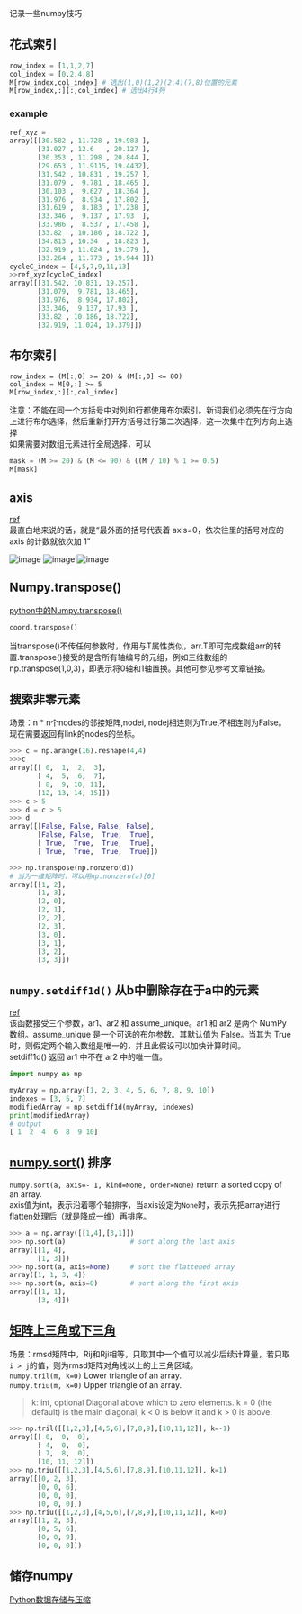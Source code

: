 记录一些numpy技巧
## 花式索引
```python
row_index = [1,1,2,7]
col_index = [0,2,4,8]
M[row_index,col_index] # 选出(1,0)(1,2)(2,4)(7,8)位置的元素
M[row_index,:][:,col_index] # 选出4行4列
```
### example
```python
ref_xyz = 
array([[30.582 , 11.728 , 19.983 ],
       [31.027 , 12.6   , 20.127 ],
       [30.353 , 11.298 , 20.844 ],
       [29.653 , 11.9115, 19.4432],
       [31.542 , 10.831 , 19.257 ],
       [31.079 ,  9.781 , 18.465 ],
       [30.103 ,  9.627 , 18.364 ],
       [31.976 ,  8.934 , 17.802 ],
       [31.619 ,  8.183 , 17.238 ],
       [33.346 ,  9.137 , 17.93  ],
       [33.986 ,  8.537 , 17.458 ],
       [33.82  , 10.186 , 18.722 ],
       [34.813 , 10.34  , 18.823 ],
       [32.919 , 11.024 , 19.379 ],
       [33.264 , 11.773 , 19.944 ]])
cycleC_index = [4,5,7,9,11,13]
>>ref_xyz[cycleC_index]
array([[31.542, 10.831, 19.257],
       [31.079,  9.781, 18.465],
       [31.976,  8.934, 17.802],
       [33.346,  9.137, 17.93 ],
       [33.82 , 10.186, 18.722],
       [32.919, 11.024, 19.379]])
```
## 布尔索引
```pythob
row_index = (M[:,0] >= 20) & (M[:,0] <= 80)
col_index = M[0,:] >= 5
M[row_index,:][:,col_index]
```
注意：不能在同一个方括号中对列和行都使用布尔索引。新词我们必须先在行方向上进行布尔选择，然后重新打开方括号进行第二次选择，这一次集中在列方向上选择  
如果需要对数组元素进行全局选择，可以
```python
mask = (M >= 20) & (M <= 90) & ((M / 10) % 1 >= 0.5)
M[mask]
```
## axis
[ref](https://zhuanlan.zhihu.com/p/30960190)  
最直白地来说的话，就是“最外面的括号代表着 axis=0，依次往里的括号对应的 axis 的计数就依次加 1”

![image](https://user-images.githubusercontent.com/52747634/160524135-c7d4c439-62c1-4018-adba-d1ad74e7b1a3.png)
![image](https://user-images.githubusercontent.com/52747634/160524306-ce9e6e1b-7008-4d77-b38a-c02c74b2f8c7.png)
![image](https://user-images.githubusercontent.com/52747634/160524371-448a0d14-f2c9-43d8-8beb-220c4985fa02.png)

## Numpy.transpose()
[python中的Numpy.transpose()](https://zhuanlan.zhihu.com/p/154203624#:~:text=np.transpose,%281%2C0%2C2%29%E8%A1%A8%E7%A4%BA%E5%B0%860%E8%BD%B4%E5%92%8C1%E8%BD%B4%E7%BD%AE%E6%8D%A2%E3%80%82%20%E5%9C%A8%E5%9B%BE%E4%B8%AD%E5%8D%B3%E8%A1%A8%E7%A4%BA%E7%BA%A2%E8%89%B2%E8%BF%99%E4%B8%80%E5%88%97%E4%B8%8E%E7%BB%BF%E8%89%B2%E8%BF%99%E4%B8%80%E5%88%97%E4%BA%92%E6%8D%A2%EF%BC%8C%E5%85%B6%E4%BB%96%E4%BD%8D%E7%BD%AE%E4%B8%8D%E5%8F%98%EF%BC%8C%E5%9B%A0%E7%BD%AE%E6%8D%A2%E5%AF%BC%E8%87%B4%E7%B4%A2%E5%BC%95%E9%A1%BA%E5%BA%8F%E5%8F%98%E5%8C%96%EF%BC%8C%E5%8E%9F%E6%9D%A5%E7%9A%841%E8%BD%B4%E5%8F%98%E6%88%90%E6%96%B0%E7%9A%840%E8%BD%B4%EF%BC%8C%E5%8E%9F%E6%9D%A5%E7%9A%840%E8%BD%B4%E5%8F%98%E6%88%90%E6%96%B0%E7%9A%841%E8%BD%B4%EF%BC%8C%E9%87%8D%E6%96%B0%E6%8C%89%E6%96%B0%E7%9A%84%EF%BC%880-1-2%EF%BC%89%E8%BD%B4%E6%8E%92%E5%BA%8F%EF%BC%8C%E5%8D%B3%E5%8F%AF%E5%BE%97%E5%88%B0%E6%9C%80%E7%BB%88%E7%BB%93%E6%9E%9C%E3%80%82)  
```python
coord.transpose()
```
当transpose()不传任何参数时，作用与T属性类似，arr.T即可完成数组arr的转置.transpose()接受的是含所有轴编号的元组，例如三维数组的np.transpose(1,0,3)，即表示将0轴和1轴置换。其他可参见参考文章链接。  
## 搜索非零元素
场景：n * n个nodes的邻接矩阵,nodei, nodej相连则为True,不相连则为False。现在需要返回有link的nodes的坐标。
```python
>>> c = np.arange(16).reshape(4,4)
>>>c
array([[ 0,  1,  2,  3],
       [ 4,  5,  6,  7],
       [ 8,  9, 10, 11],
       [12, 13, 14, 15]])
>>> c > 5
>>> d = c > 5
>>> d
array([[False, False, False, False],
       [False, False,  True,  True],
       [ True,  True,  True,  True],
       [ True,  True,  True,  True]])

>>> np.transpose(np.nonzero(d))
# 当为一维矩阵时，可以用np.nonzero(a)[0]
array([[1, 2],
       [1, 3],
       [2, 0],
       [2, 1],
       [2, 2],
       [2, 3],
       [3, 0],
       [3, 1],
       [3, 2],
       [3, 3]])
```
## `numpy.setdiff1d()` 从b中删除存在于a中的元素
[ref](https://www.delftstack.com/zh/howto/numpy/numpy-remove-element-from-array/)  
该函数接受三个参数，ar1、ar2 和 assume_unique。ar1 和 ar2 是两个 NumPy 数组。assume_unique 是一个可选的布尔参数。其默认值为 False。当其为 True 时，则假定两个输入数组是唯一的，并且此假设可以加快计算时间。  
setdiff1d() 返回 ar1 中不在 ar2 中的唯一值。  
```python
import numpy as np

myArray = np.array([1, 2, 3, 4, 5, 6, 7, 8, 9, 10])
indexes = [3, 5, 7]
modifiedArray = np.setdiff1d(myArray, indexes)
print(modifiedArray)
# output
[ 1  2  4  6  8  9 10]
```
## [numpy.sort()](https://numpy.org/doc/stable/reference/generated/numpy.sort.html) 排序
`numpy.sort(a, axis=- 1, kind=None, order=None)` return a sorted copy of an array.  
axis值为int，表示沿着哪个轴排序，当axis设定为`None`时，表示先把array进行flatten处理后（就是降成一维）再排序。
```python
>>> a = np.array([[1,4],[3,1]])
>>> np.sort(a)                # sort along the last axis
array([[1, 4],
       [1, 3]])
>>> np.sort(a, axis=None)     # sort the flattened array
array([1, 1, 3, 4])
>>> np.sort(a, axis=0)        # sort along the first axis
array([[1, 1],
       [3, 4]])
```
## [矩阵上三角或下三角](https://numpy.org/devdocs/reference/generated/numpy.tril.html)
场景：rmsd矩阵中，Rij和Rji相等，只取其中一个值可以减少后续计算量，若只取 `i > j`的值，则为rmsd矩阵对角线以上的上三角区域。  
`numpy.tril(m, k=0)` Lower triangle of an array.  
`numpy.triu(m, k=0)` Upper triangle of an array.  
> k: int, optional
> Diagonal above which to zero elements. k = 0 (the default) is the main diagonal, k < 0 is below it and k > 0 is above.

```python
>>> np.tril([[1,2,3],[4,5,6],[7,8,9],[10,11,12]], k=-1)
array([[ 0,  0,  0],
       [ 4,  0,  0],
       [ 7,  8,  0],
       [10, 11, 12]])
>>> np.triu([[1,2,3],[4,5,6],[7,8,9],[10,11,12]], k=1)
array([[0, 2, 3],
       [0, 0, 6],
       [0, 0, 0],
       [0, 0, 0]])
>>> np.triu([[1,2,3],[4,5,6],[7,8,9],[10,11,12]], k=0)
array([[1, 2, 3],
       [0, 5, 6],
       [0, 0, 9],
       [0, 0, 0]])
```
## 储存numpy
[Python数据存储与压缩](https://blog.csdn.net/songbinxu/article/details/84942095#:~:text=Python%E5%B8%B8%E7%94%A8%E6%95%B0%E6%8D%AE%E5%AD%98%E5%82%A8%E4%B8%8E%E5%8E%8B%E7%BC%A9%E6%96%B9%E5%BC%8F%201.%20numpy.save%20%2F%20numpy.savez%20%E5%88%A9%E7%94%A8%20np.save%20%28file%2C,obj%29%20%E5%B0%86%E5%8D%95%E4%B8%AATensor%E4%BF%9D%E5%AD%98%E4%B8%BA.npy%20%E6%96%87%E4%BB%B6%EF%BC%8C%E5%88%A9%E7%94%A8%20np.save%20%28file%2C%20%2A%2Aobj%29%20%E5%B0%86%E5%A4%9A%E4%B8%AATensor%E4%BB%A5%E5%AD%97%E5%85%B8%E7%9A%84%E5%BD%A2%E5%BC%8F%E5%AD%98%E5%82%A8%E4%B8%BA.npz%20%E6%96%87%E4%BB%B6%EF%BC%8C%E5%8F%AF%E5%AE%9E%E7%8E%B0%E5%A4%9ATensor%E5%AD%98%E5%82%A8%E3%80%82)  
